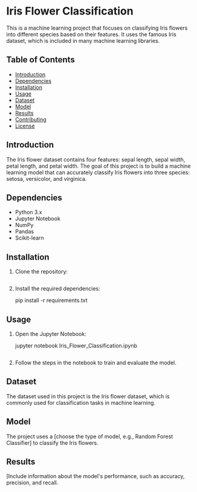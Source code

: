 # Iris Flower Classification

This is a machine learning project that focuses on classifying Iris flowers into different species based on their features. It uses the famous Iris dataset, which is included in many machine learning libraries.

## Table of Contents

- [Introduction](#introduction)
- [Dependencies](#dependencies)
- [Installation](#installation)
- [Usage](#usage)
- [Dataset](#dataset)
- [Model](#model)
- [Results](#results)
- [Contributing](#contributing)
- [License](#license)

## Introduction

The Iris flower dataset contains four features: sepal length, sepal width, petal length, and petal width. The goal of this project is to build a machine learning model that can accurately classify Iris flowers into three species: setosa, versicolor, and virginica.

## Dependencies

- Python 3.x
- Jupyter Notebook
- NumPy
- Pandas
- Scikit-learn

## Installation

1. Clone the repository:

   

   ```

2. Install the required dependencies:

   
   pip install -r requirements.txt
   

## Usage

1. Open the Jupyter Notebook:

   
   jupyter notebook Iris_Flower_Classification.ipynb
   ```

2. Follow the steps in the notebook to train and evaluate the model.

## Dataset

The dataset used in this project is the Iris flower dataset, which is commonly used for classification tasks in machine learning.

## Model

The project uses a [choose the type of model, e.g., Random Forest Classifier] to classify the Iris flowers.

## Results

[Include information about the model's performance, such as accuracy, precision, and recall.
